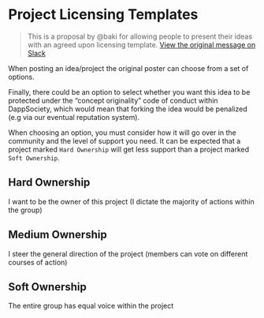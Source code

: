 # Project Licensing Templates

>This is a proposal by @baki for allowing people to present their ideas with an agreed upon licensing template. [View the original message on Slack](https://dappsociety.slack.com/archives/C9A0RTC92/p1518817943000112)

When posting an idea/project the original poster can choose from a set of options.

Finally, there could be an option to select whether you want this idea to be protected under the “concept originality” code of conduct within DappSociety, which would mean that forking the idea would be penalized (e.g via our eventual reputation system).

When choosing an option, you must consider how it will go over in the community and the level of support you need. It can be expected that a project marked `Hard Ownership` will get less support than a project marked `Soft Ownership`.

## Hard Ownership
I want to be the owner of this project (I dictate the majority of actions within the group)

## Medium Ownership
I steer the general direction of the project (members can vote on different courses of action)

## Soft Ownership
The entire group has equal voice within the project
